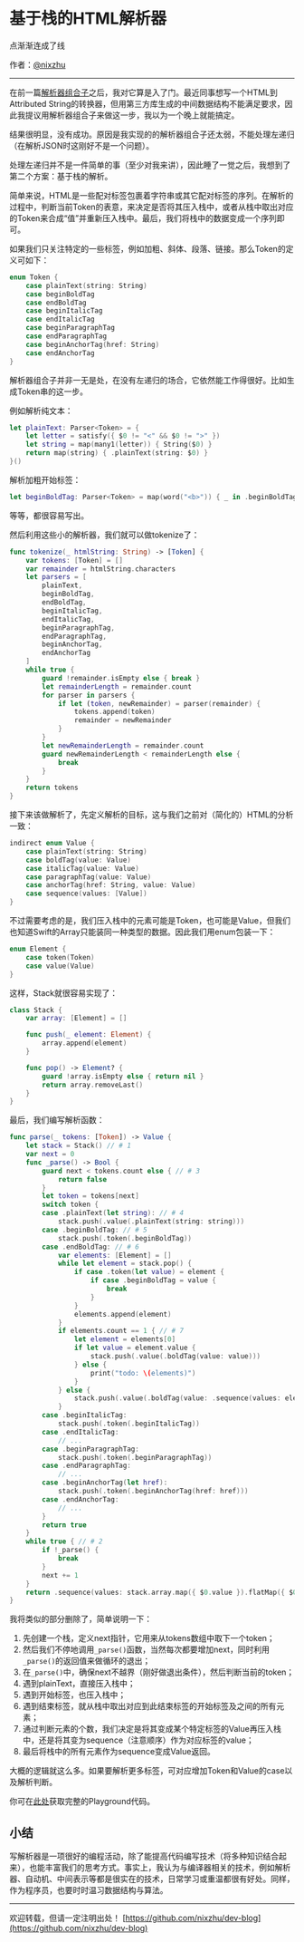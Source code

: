 # 基于栈的HTML解析器

点渐渐连成了线

作者：[@nixzhu](https://twitter.com/nixzhu)

---

在前一篇[解析器组合子](https://github.com/nixzhu/dev-blog/blob/master/2017-04-12-json-parser.md)之后，我对它算是入了门。最近同事想写一个HTML到Attributed String的转换器，但用第三方库生成的中间数据结构不能满足要求，因此我提议用解析器组合子来做这一步，我以为一个晚上就能搞定。

结果很明显，没有成功。原因是我实现的的解析器组合子还太弱，不能处理左递归（在解析JSON时这刚好不是一个问题）。

处理左递归并不是一件简单的事（至少对我来讲），因此睡了一觉之后，我想到了第二个方案：基于栈的解析。

简单来说，HTML是一些配对标签包裹着字符串或其它配对标签的序列。在解析的过程中，判断当前Token的表意，来决定是否将其压入栈中，或者从栈中取出对应的Token来合成“值”并重新压入栈中。最后，我们将栈中的数据变成一个序列即可。

如果我们只关注特定的一些标签，例如加粗、斜体、段落、链接。那么Token的定义可如下：

``` swift
enum Token {
    case plainText(string: String)
    case beginBoldTag
    case endBoldTag
    case beginItalicTag
    case endItalicTag
    case beginParagraphTag
    case endParagraphTag
    case beginAnchorTag(href: String)
    case endAnchorTag
}
```

解析器组合子并非一无是处，在没有左递归的场合，它依然能工作得很好。比如生成Token串的这一步。

例如解析纯文本：

``` swift
let plainText: Parser<Token> = {
    let letter = satisfy({ $0 != "<" && $0 != ">" })
    let string = map(many1(letter)) { String($0) }
    return map(string) { .plainText(string: $0) }
}()
```

解析加粗开始标签：

``` swift
let beginBoldTag: Parser<Token> = map(word("<b>")) { _ in .beginBoldTag }
```

等等，都很容易写出。

然后利用这些小的解析器，我们就可以做tokenize了：

``` swift
func tokenize(_ htmlString: String) -> [Token] {
    var tokens: [Token] = []
    var remainder = htmlString.characters
    let parsers = [
        plainText,
        beginBoldTag,
        endBoldTag,
        beginItalicTag,
        endItalicTag,
        beginParagraphTag,
        endParagraphTag,
        beginAnchorTag,
        endAnchorTag
    ]
    while true {
        guard !remainder.isEmpty else { break }
        let remainderLength = remainder.count
        for parser in parsers {
            if let (token, newRemainder) = parser(remainder) {
                tokens.append(token)
                remainder = newRemainder
            }
        }
        let newRemainderLength = remainder.count
        guard newRemainderLength < remainderLength else {
            break
        }
    }
    return tokens
}
```

接下来该做解析了，先定义解析的目标，这与我们之前对（简化的）HTML的分析一致：

``` swift
indirect enum Value {
    case plainText(string: String)
    case boldTag(value: Value)
    case italicTag(value: Value)
    case paragraphTag(value: Value)
    case anchorTag(href: String, value: Value)
    case sequence(values: [Value])
}
```

不过需要考虑的是，我们压入栈中的元素可能是Token，也可能是Value，但我们也知道Swift的Array只能装同一种类型的数据。因此我们用enum包装一下：

``` swift
enum Element {
    case token(Token)
    case value(Value)
}
```

这样，Stack就很容易实现了：

``` swift
class Stack {
    var array: [Element] = []

    func push(_ element: Element) {
        array.append(element)
    }

    func pop() -> Element? {
        guard !array.isEmpty else { return nil }
        return array.removeLast()
    }
}
```

最后，我们编写解析函数：

``` swift
func parse(_ tokens: [Token]) -> Value {
    let stack = Stack() // # 1
    var next = 0
    func _parse() -> Bool {
        guard next < tokens.count else { // # 3
            return false
        }
        let token = tokens[next]
        switch token {
        case .plainText(let string): // # 4
            stack.push(.value(.plainText(string: string)))
        case .beginBoldTag: // # 5
            stack.push(.token(.beginBoldTag))
        case .endBoldTag: // # 6
            var elements: [Element] = []
            while let element = stack.pop() {
                if case .token(let value) = element {
                    if case .beginBoldTag = value {
                        break
                    }
                }
                elements.append(element)
            }
            if elements.count == 1 { // # 7
                let element = elements[0]
                if let value = element.value {
                    stack.push(.value(.boldTag(value: value)))
                } else {
                    print("todo: \(elements)")
                }
            } else {
                stack.push(.value(.boldTag(value: .sequence(values: elements.reversed().map({ $0.value }).flatMap({ $0 })))))
            }
        case .beginItalicTag:
            stack.push(.token(.beginItalicTag))
        case .endItalicTag:
            // ...
        case .beginParagraphTag:
            stack.push(.token(.beginParagraphTag))
        case .endParagraphTag:
            // ...
        case .beginAnchorTag(let href):
            stack.push(.token(.beginAnchorTag(href: href)))
        case .endAnchorTag:
            // ...
        }
        return true
    }
    while true { // # 2
        if !_parse() {
            break
        }
        next += 1
    }
    return .sequence(values: stack.array.map({ $0.value }).flatMap({ $0 })) // # 8
}
```

我将类似的部分删除了，简单说明一下：

1. 先创建一个栈，定义next指针，它用来从tokens数组中取下一个token；
2. 然后我们不停地调用`_parse()`函数，当然每次都要增加next，同时利用`_parse()`的返回值来做循环的退出；
3. 在`_parse()`中，确保next不越界（刚好做退出条件），然后判断当前的token；
4. 遇到plainText，直接压入栈中；
5. 遇到开始标签，也压入栈中；
6. 遇到结束标签，就从栈中取出对应到此结束标签的开始标签及之间的所有元素；
7. 通过判断元素的个数，我们决定是将其变成某个特定标签的Value再压入栈中，还是将其变为sequence（注意顺序）作为对应标签的value；
8. 最后将栈中的所有元素作为sequence变成Value返回。

大概的逻辑就这么多。如果要解析更多标签，可对应增加Token和Value的case以及解析判断。

你可在[此处](https://github.com/nixzhu/algorithm-playgrounds/blob/master/stack-based-html-parser.playground/Contents.swift)获取完整的Playground代码。

## 小结

写解析器是一项很好的编程活动，除了能提高代码编写技术（将多种知识结合起来），也能丰富我们的思考方式。事实上，我认为与编译器相关的技术，例如解析器、自动机、中间表示等都是很实在的技术，日常学习或重温都很有好处。同样，作为程序员，也要时时温习数据结构与算法。

---

欢迎转载，但请一定注明出处！ [https://github.com/nixzhu/dev-blog](https://github.com/nixzhu/dev-blog)